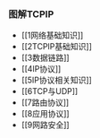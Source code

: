 ### 图解TCPIP


- [[1网络基础知识]]
- [[2TCPIP基础知识]]
- [[3数据链路]]
- [[4IP协议]]
- [[5IP协议相关知识]]
- [[6TCP与UDP]]
- [[7路由协议]]
- [[8应用协议]]
- [[9网路安全]]